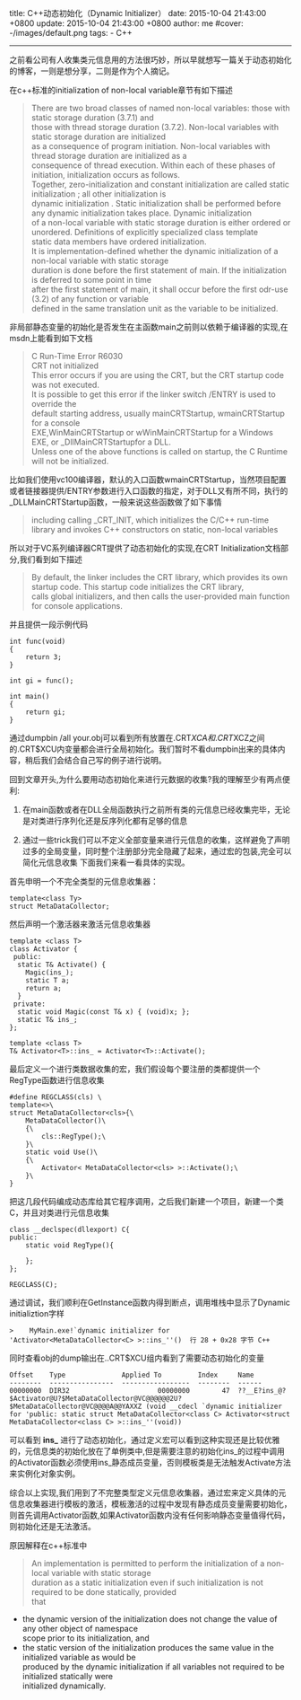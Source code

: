 title: C++动态初始化（Dynamic Initializer）
date: 2015-10-04 21:43:00 +0800
update: 2015-10-04 21:43:00  +0800
author: me
#cover: -/images/default.png
tags:
    - C++

--- 

之前看公司有人收集类元信息用的方法很巧妙，所以早就想写一篇关于动态初始化的博客，一则是想分享，二则是作为个人摘记。

<!--more-->


在c++标准的initialization of non-local variable章节有如下描述

> There are two broad classes of named non-local variables: those with static storage duration (3.7.1) and  
those with thread storage duration (3.7.2). Non-local variables with static storage duration are initialized  
as a consequence of program initiation. Non-local variables with thread storage duration are initialized as a  
consequence of thread execution. Within each of these phases of initiation, initialization occurs as follows.  
> Together, zero-initialization and constant initialization are called static initialization ; all other initialization is   
dynamic initialization . Static initialization shall be performed before any dynamic initialization takes place. Dynamic initialization   
of a non-local variable with static storage duration is either ordered or unordered. Definitions of explicitly specialized class template  
static data members have ordered initialization.   
> It is implementation-defined whether the dynamic initialization of a non-local variable with static storage  
duration is done before the first statement of main. If the initialization is deferred to some point in time  
after the first statement of main, it shall occur before the first odr-use (3.2) of any function or variable  
defined in the same translation unit as the variable to be initialized.  

非局部静态变量的初始化是否发生在主函数main之前则以依赖于编译器的实现,在msdn上能看到如下文档

> C Run-Time Error R6030  
CRT not initialized  
This error occurs if you are using the CRT, but the CRT startup code was not executed.   
It is possible to get this error if the linker switch /ENTRY is used to override the   
default starting address, usually mainCRTStartup, wmainCRTStartup for a console   
EXE,WinMainCRTStartup or wWinMainCRTStartup for a Windows EXE, or _DllMainCRTStartupfor a DLL.  
Unless one of the above functions is called on startup, the C Runtime will not be initialized.  

比如我们使用vc100编译器，默认的入口函数wmainCRTStartup，当然项目配置或者链接器提供/ENTRY参数进行入口函数的指定，对于DLL又有所不同，执行的_DLLMainCRTStartup函数，一般来说这些函数做了如下事情

> including calling _CRT_INIT, which initializes the C/C++ run-time library and invokes C++ constructors on static, non-local variables  

所以对于VC系列编译器CRT提供了动态初始化的实现,在CRT Initialization文档部分,我们看到如下描述

> By default, the linker includes the CRT library, which provides its own startup code. This startup code initializes the CRT library,   
calls global initializers, and then calls the user-provided main function for console applications.  

并且提供一段示例代码

```
int func(void)  
{  
    return 3;  
}  
  
int gi = func();  
  
int main()  
{  
    return gi;  
}  
```

通过dumpbin /all your.obj可以看到所有放置在.CRT$XCA 和 .CRT$XCZ之间的.CRT$XCU内变量都会进行全局初始化。我们暂时不看dumpbin出来的具体内容，稍后我们会结合自己写的例子进行说明。

回到文章开头,为什么要用动态初始化来进行元数据的收集?我的理解至少有两点便利:

1.  在main函数或者在DLL全局函数执行之前所有类的元信息已经收集完毕，无论是对类进行序列化还是反序列化都有足够的信息

2.  通过一些trick我们可以不定义全部变量来进行元信息的收集，这样避免了声明过多的全局变量，同时整个注册部分完全隐藏了起来，通过宏的包装,完全可以简化元信息收集
下面我们来看一看具体的实现。

首先申明一个不完全类型的元信息收集器：

```
template<class Ty>  
struct MetaDataCollector;  
```

然后声明一个激活器来激活元信息收集器

```
template <class T>
class Activator {
 public:
  static T& Activate() {
    Magic(ins_);
    static T a;
    return a;
  }
 private:
  static void Magic(const T& x) { (void)x; };
  static T& ins_;
};

template <class T>
T& Activator<T>::ins_ = Activator<T>::Activate();
```

最后定义一个进行类数据收集的宏，我们假设每个要注册的类都提供一个RegType函数进行信息收集

```
#define REGCLASS(cls) \  
template<>\  
struct MetaDataCollector<cls>{\  
    MetaDataCollector()\  
    {\  
        cls::RegType();\  
    }\  
    static void Use()\  
    {\  
        Activator< MetaDataCollector<cls> >::Activate();\  
    }\  
}  
```

把这几段代码编成动态库给其它程序调用，之后我们新建一个项目，新建一个类C，并且对类进行元信息收集

```
class __declspec(dllexport) C{  
public:  
    static void RegType(){  
          
    };  
};  
  
REGCLASS(C);  
```

通过调试，我们顺利在GetInstance函数内得到断点，调用堆栈中显示了Dynamic initializtion字样

```
>    MyMain.exe!`dynamic initializer for 'Activator<MetaDataCollector<C> >::ins_''()  行 28 + 0x28 字节 C++  
```

同时查看obj的dump输出在..CRT$XCU组内看到了需要动态初始化的变量

```
Offset    Type              Applied To         Index     Name  
--------  ----------------  -----------------  --------  ------  
00000000  DIR32                      00000000        47  ??__E?ins_@?$Activator@U?$MetaDataCollector@VC@@@@@@2U?$MetaDataCollector@VC@@@@A@@YAXXZ (void __cdecl `dynamic initializer for 'public: static struct MetaDataCollector<class C> Activator<struct MetaDataCollector<class C> >::ins_''(void))  
```

可以看到 **ins_** 进行了动态初始化，通过定义宏可以看到这种实现还是比较优雅的，元信息类的初始化放在了单例类中,但是需要注意的初始化ins_的过程中调用的Activator函数必须使用ins_静态成员变量，否则模板类是无法触发Activate方法来实例化对象实例。

综合以上实现,我们用到了不完整类型定义元信息收集器，通过宏来定义具体的元信息收集器进行模板的激活，模板激活的过程中发现有静态成员变量需要初始化，
则首先调用Activator函数,如果Activator函数内没有任何影响静态变量值得代码，则初始化还是无法激活。

原因解释在c++标准中

> An implementation is permitted to perform the initialization of a non-local variable with static storage  
duration as a static initialization even if such initialization is not required to be done statically, provided  
that  
-   the dynamic version of the initialization does not change the value of any other object of namespace  
scope prior to its initialization, and  
-   the static version of the initialization produces the same value in the initialized variable as would be  
produced by the dynamic initialization if all variables not required to be initialized statically were  
initialized dynamically.  
